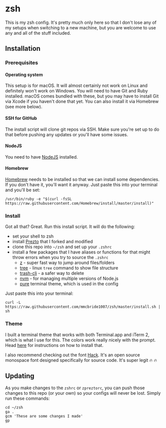 # zsh

This is my zsh config. It's pretty much only here so that I don't lose any of my setups when switching to a new machine, but you are welcome to use any and all of the stuff included.

## Installation

### Prerequisites

#### Operating system

This setup is for macOS. It will almost certainly not work on Linux and definitely won't work on Windows. You will need to have Git and Ruby installed. macOS comes bundled with these, but you may have to install Git via Xcode if you haven't done that yet. You can also install it via Homebrew (see more below).

#### SSH for GitHub

The install script will clone git repos via SSH. Make sure you're set up to do that before pushing any updates or you'll have some issues.

#### NodeJS

You need to have [NodeJS](https://nodejs.org/en/download/) installed.

#### Homebrew

[Homebrew](http://brew.sh) needs to be installed so that we can install some dependencies. If you don't have it, you'll want it anyway. Just paste this into your terminal and you'll be set:

```
/usr/bin/ruby -e "$(curl -fsSL https://raw.githubusercontent.com/Homebrew/install/master/install)"
```


### Install

Got all that? Great. Run this install script. It will do the following:
- set your shell to zsh
- install [Prezto](https://github.com/sorin-ionescu/prezto) that I forked and modified
- clone this repo into  `~/zsh` and set up your `.zshrc`
- install a few packages that I have aliases or functions for that might throw errors when you try to source the `.zshrc`
  - [z](http://github.com/rupa/z) - super fast way to jump around files/folders
  - [tree](http://brewformulas.org/tree) - linux `tree` command to show file structure
  - [trash-cli](http://github.com/sindresorhus/trash-cli) - a safer way to delete
  - [nvm](https://github.com/creationix/nvm) - for managing multiple versions of Node.js
  - [pure](http://github.com/sindresorhus/pure) terminal theme, which is used in the config

Just paste this into your terminal:

```
curl -L https://raw.githubusercontent.com/mmcbride1007/zsh/master/install.sh | sh
```

### Theme

I built a terminal theme that works with both Terminal.app and iTerm 2, which is what I use for this. The colors work really nicely with the prompt. Head [here](http://github.com/mmcbride1007/electron-terminal-colors) for instructions on how to install that.

I also recommend checking out the font [Hack](http://sourcefoundry.org/hack/). It's an open source monospace font designed specifically for source code. It's super legit :fire: :fire:

## Updating

As you make changes to the `zshrc` or `zpreztorc`, you can push those changes to this repo (or your own) so your configs will never be lost. Simply run these commands:

```
cd ~/zsh
ga .
gcm 'These are some changes I made'
gp
```
